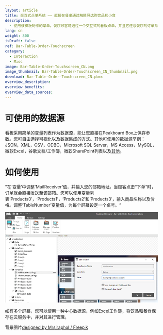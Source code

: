 ```yaml
---
layout: article
title: 交互式点单系统 —— 直接在餐桌通过触摸屏选购饮品和小食
description: 
  - 使用该模板制作的菜单，餐厅顾客可通过一个交互式的看板点单，并且它还与餐厅的订单系统相连。您还可以接入其他服务，创建一个便捷的在线或POS订单系统。订单直接通过邮件发出。随时更改或调整饮品、餐食和价格，非常方便。只需一台显示器，即可轻松开始。
lang: cn
weight: 800
isDraft: false
ref: Bar-Table-Order-Touchscreen
category:
  - Interaction
  - Misc
image: Bar-Table-Order-Touchscreen_CN.png
image_thumbnail: Bar-Table-Order-Touchscreen_CN_thumbnail.png
download: Bar-Table-Order-Touchscreen_CN.pbmx
overview_description:
overview_benefits:
overview_data_sources:
---
```


# 可使用的数据源

看板采用简单的变量列表作为数据源，能让您直接在Peakboard Box上保存参数。您可自由选择可视化以及数据集成的方式。其他可使用的数据源举例：JSON，XML，CSV，ODBC，Microsoft SQL Server，MS Access，MySQL，微软Excel，谷歌文档/工作簿，微软SharePoint列表以及[其他](https://peakboard.com/en/data-connections/)。

# 如何使用

"在‘变量’中调整‘MailReceiver’值，并输入您的邮箱地址。当顾客点击“下单”时，订单就会直接发送至该邮箱。您可以使用变量列表‘Products0’，‘Products1’，‘Products2’和‘Products3’，输入商品名称以及价格。调整‘TableNumber’变量值，为每个屏幕设定一个桌号。“

![](img/change-email-variable.png)

如有多个屏幕，您可以使用一种中心数据源，例如Excel工作簿，将饮品和餐食保存在云服务中，并对其进行管理。

背景图片[designed by Mrsiraphol / Freepik](http://www.freepik.com)